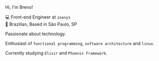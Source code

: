 Hi, I'm Breno!

💻 Front-end Engineer at `ioasys`<br>
🏡 Brazilian, Based in São Paulo, SP

Passionate about technology.

Enthusiast of `functional programming`, `software architecture` and `linux`.

Currently studying `Elixir` and `Phoenix Framework`.
